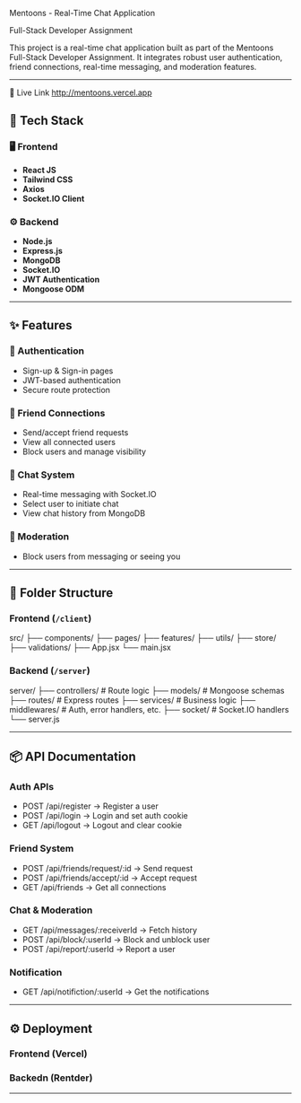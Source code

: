  Mentoons - Real-Time Chat Application

 Full-Stack Developer Assignment

This project is a real-time chat application built as part of the Mentoons Full-Stack Developer Assignment. It integrates robust user authentication, friend connections, real-time messaging, and moderation features.

---

 📌 Live Link
   http://mentoons.vercel.app



## 🧱 Tech Stack

### 🖥️ Frontend
- **React JS**
- **Tailwind CSS**
- **Axios**
- **Socket.IO Client**


### ⚙️ Backend
- **Node.js**
- **Express.js**
- **MongoDB**
- **Socket.IO**
- **JWT Authentication**
- **Mongoose ODM**

---

## ✨ Features

### 🔐 Authentication
- Sign-up & Sign-in pages
- JWT-based authentication
- Secure route protection

### 👥 Friend Connections
- Send/accept friend requests
- View all connected users
- Block users and manage visibility

### 💬 Chat System
- Real-time messaging with Socket.IO
- Select user to initiate chat
- View chat history from MongoDB

### 🚫 Moderation
- Block users from messaging or seeing you


---

## 📁 Folder Structure

### Frontend (`/client`)

src/
├── components/
├── pages/ 
├── features/ 
├── utils/ 
├── store/
├── validations/
├── App.jsx
└── main.jsx

### Backend (`/server`)

server/
├── controllers/ # Route logic
├── models/ # Mongoose schemas
├── routes/ # Express routes
├── services/ # Business logic
├── middlewares/ # Auth, error handlers, etc.
├── socket/ # Socket.IO handlers
└── server.js


---

## 📦 API Documentation

### Auth APIs
- POST /api/register → Register a user
- POST /api/login → Login and set auth cookie
- GET /api/logout → Logout and clear cookie

### Friend System
- POST /api/friends/request/:id → Send request
- POST /api/friends/accept/:id → Accept request
- GET /api/friends → Get all connections

### Chat & Moderation
- GET /api/messages/:receiverId → Fetch history
- POST /api/block/:userId → Block and unblock user
- POST /api/report/:userId → Report a user

### Notification
- GET /api/notifiction/:userId -> Get the notifications 

---

## ⚙️ Deployment

### Frontend (Vercel)
### Backedn (Rentder)

---------

